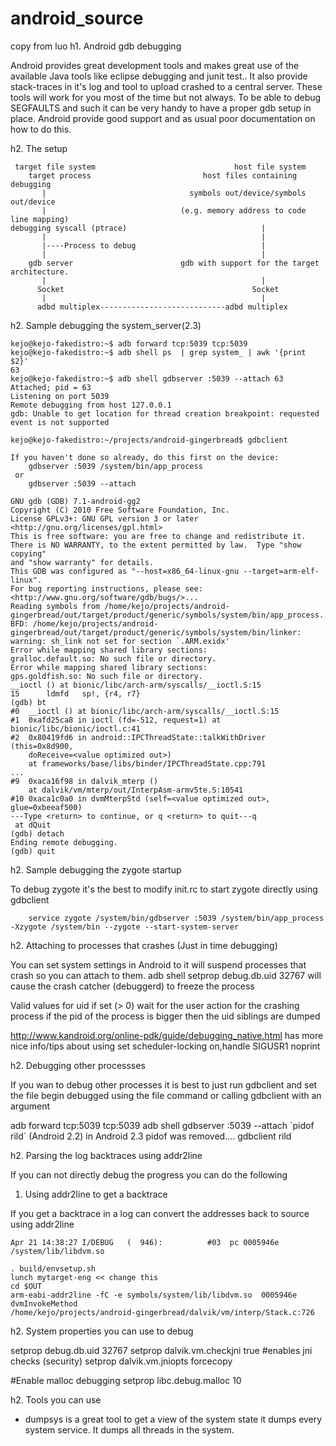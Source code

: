 # android_source

copy from luo
h1. Android gdb debugging

Android provides great development tools and makes great use of the available Java tools 
like eclipse debugging and junit test.. It also provide stack-traces in it's log and tool to
upload crashed to a central server. These tools will work for you most of the time but not
always. To be able to debug SEGFAULTS and such it can be very handy to have a proper gdb 
setup in place. Android provide good support and as usual poor documentation on how to do this.


h2. The setup


```
 target file system                               host file system
    target process                         host files containing debugging 
       |                                symbols out/device/symbols out/device
       |                              (e.g. memory address to code line mapping)
debugging syscall (ptrace)                              |
       |                                                |
       |----Process to debug                            |
       |                                                |
    gdb server                        gdb with support for the target architecture.
       |                                                |
      Socket                                          Socket
       |                                                |
      adbd multiplex----------------------------adbd multiplex
```

h2. Sample debugging the system_server(2.3)


```
kejo@kejo-fakedistro:~$ adb forward tcp:5039 tcp:5039
kejo@kejo-fakedistro:~$ adb shell ps  | grep system_ | awk '{print $2}'
63
kejo@kejo-fakedistro:~$ adb shell gdbserver :5039 --attach 63
Attached; pid = 63
Listening on port 5039
Remote debugging from host 127.0.0.1
gdb: Unable to get location for thread creation breakpoint: requested event is not supported
```


```
kejo@kejo-fakedistro:~/projects/android-gingerbread$ gdbclient 

If you haven't done so already, do this first on the device:
    gdbserver :5039 /system/bin/app_process
 or
    gdbserver :5039 --attach 

GNU gdb (GDB) 7.1-android-gg2
Copyright (C) 2010 Free Software Foundation, Inc.
License GPLv3+: GNU GPL version 3 or later <http://gnu.org/licenses/gpl.html>
This is free software: you are free to change and redistribute it.
There is NO WARRANTY, to the extent permitted by law.  Type "show copying"
and "show warranty" for details.
This GDB was configured as "--host=x86_64-linux-gnu --target=arm-elf-linux".
For bug reporting instructions, please see:
<http://www.gnu.org/software/gdb/bugs/>...
Reading symbols from /home/kejo/projects/android-gingerbread/out/target/product/generic/symbols/system/bin/app_process...done.
BFD: /home/kejo/projects/android-gingerbread/out/target/product/generic/symbols/system/bin/linker: warning: sh_link not set for section `.ARM.exidx'
Error while mapping shared library sections:
gralloc.default.so: No such file or directory.
Error while mapping shared library sections:
gps.goldfish.so: No such file or directory.
__ioctl () at bionic/libc/arch-arm/syscalls/__ioctl.S:15
15      ldmfd   sp!, {r4, r7}
(gdb) bt
#0  __ioctl () at bionic/libc/arch-arm/syscalls/__ioctl.S:15
#1  0xafd25ca8 in ioctl (fd=-512, request=1) at bionic/libc/bionic/ioctl.c:41
#2  0x80419fd6 in android::IPCThreadState::talkWithDriver (this=0x8d900, 
    doReceive=<value optimized out>)
    at frameworks/base/libs/binder/IPCThreadState.cpp:791
...
#9  0xaca16f98 in dalvik_mterp ()
    at dalvik/vm/mterp/out/InterpAsm-armv5te.S:10541
#10 0xaca1c0a0 in dvmMterpStd (self=<value optimized out>, glue=0xbeeaf500)
---Type <return> to continue, or q <return> to quit---q
 at dQuit
(gdb) detach
Ending remote debugging.
(gdb) quit
```

h2. Sample debugging the zygote startup

To debug zygote it's the best to modify init.rc to start zygote directly using gdbclient

```
    service zygote /system/bin/gdbserver :5039 /system/bin/app_process -Xzygote /system/bin --zygote --start-system-server
```


h2. Attaching to processes that crashes (Just in time debugging)

You can set system settings in Android to it will suspend processes that crash so you
can attach to them. adb shell setprop debug.db.uid 32767 will cause the crash catcher (debuggerd) to freeze the process

Valid values for uid if set (> 0) wait for the user action for the crashing process
if the pid of the process is bigger then the  uid siblings are dumped

http://www.kandroid.org/online-pdk/guide/debugging_native.html has more nice info/tips about 
using set scheduler-locking on,handle SIGUSR1 noprint

h2. Debugging other processses

If you wan to debug other processes it is best to just run gdbclient
and set the file begin debugged using the file command or calling gdbclient with an argument

adb forward tcp:5039 tcp:5039
adb shell gdbserver :5039 --attach \`pidof rild\` (Android 2.2) in Android 2.3 pidof was removed....
gdbclient rild

h2. Parsing the log backtraces using addr2line

If you can not directly debug the progress you can do the following

1) Using addr2line to get a backtrace

If you get a backtrace in a log can convert the addresses back to source using addr2line

```
Apr 21 14:38:27 I/DEBUG   (  946):          #03  pc 0005946e  /system/lib/libdvm.so
```

```
. build/envsetup.sh
lunch mytarget-eng << change this
cd $OUT
arm-eabi-addr2line -fC -e symbols/system/lib/libdvm.so  0005946e
dvmInvokeMethod
/home/kejo/projects/android-gingerbread/dalvik/vm/interp/Stack.c:726
```

h2. System properties you can use to debug

setprop debug.db.uid 32767
setprop dalvik.vm.checkjni true #enables jni checks (security)
setprop dalvik.vm.jniopts forcecopy

#Enable malloc debugging
setprop libc.debug.malloc 10


h2. Tools you can use

* dumpsys is a great tool to get a view of the system state it dumps every system service. It dumps all threads in the system.
